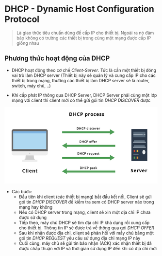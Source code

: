 # DHCP - Dynamic Host Configuration Protocol

> Là giao thức tiêu chuẩn dùng để cấp IP cho thiết bị. Ngoài ra nó đảm bảo không có trường các thiết bị trong cùng một mạng được cấp IP giống nhau


## Phương thức hoạt động của DHCP

- DHCP hoạt động theo cơ chế *Client-Server*. Tức là cần một thiết bị đóng vai trò làm DHCP server (Thiết bị này sẽ quản lý và cung cấp IP cho các thiết bị trong mạng, thường các thiết bị làm DHCP server sẽ là router, switch, máy chủ, ..)

- Khi cấp phát IP thông qua DHCP Server, DHCP Server phải cùng một lớp mạng với client thì client mới có thể gửi gói tin *DHCP DISCOVER* được

![DHCP](assets/DHCP.png)

- Các bước:
    - Đầu tiên khi client (các thiết bị mạng) bắt đầu kết nối, Client sẽ gửi gói tin *DHCP DISCOVER* để kiểm tra xem có DHCP server nào trong mạng hay không
    - Nếu có DHCP server trong mạng, client sẽ xin một địa chỉ IP chưa được sử dụng
    - Tiếp theo, máy chủ DHCP sẽ tìm địa chỉ IP khả dụng rồi cung cấp cho thiết bị. Thông tin IP sẽ được trả về thông qua gói *DHCP OFFER*
    - Sau khi nhận được địa chỉ, client sẽ phản hồi với máy chủ bằng một gói tin *DHCP REQUEST* yêu cầu sử dụng địa chỉ mạng IP này
    - Cuối cùng, máy chủ sẽ gửi tin báo nhận (ACK) xác nhận thiết bị đã được chấp thuận với IP và thời gian sử dụng IP đến khi có địa chỉ mới


